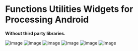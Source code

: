 # Functions Utilities Widgets for Processing Android
**Without third party libraries.**

![image](https://user-images.githubusercontent.com/31894775/75626012-70971300-5ba2-11ea-8f25-5bc2a21c3d59.png)      ![image](https://user-images.githubusercontent.com/31894775/75624647-02981f00-5b95-11ea-822a-44176a278185.png)      ![image](https://user-images.githubusercontent.com/31894775/75625058-16de1b00-5b99-11ea-9f70-9444d6204faf.png)
![image](https://user-images.githubusercontent.com/31894775/75625239-e6977c00-5b9a-11ea-8376-bd77bc680ebb.png)      ![image](https://user-images.githubusercontent.com/31894775/75625407-6b36ca00-5b9c-11ea-957b-a3234a4f80a5.png)      ![image](https://user-images.githubusercontent.com/31894775/75624393-7be24280-5b92-11ea-95e0-fccfaf6e9432.png)




